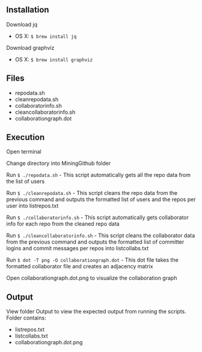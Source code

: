 ## Installation

Download jq
 * OS X: `$ brew install jq`

Download graphviz
 * OS X: `$ brew install graphviz`
 

## Files

 * repodata.sh
 * cleanrepodata.sh
 * collaboratorinfo.sh
 * cleancollaboratorinfo.sh
 * collaborationgraph.dot
 
 
## Execution

 Open terminal
 
 Change directory into MiningGithub folder
 
 Run `$ ./repodata.sh`
 	- This script automatically gets all the repo data from the list of users
 
 Run `$ ./cleanrepodata.sh`
	- This script cleans the repo data from the previous command and outputs the formatted list of users and the repos per user into listrepos.txt
 
 Run `$ ./collaboratorinfo.sh`
	- This script automatically gets collaborator info for each repo from the cleaned repo data
 
 Run `$ ./cleancollaboratorinfo.sh`
	- This script cleans the collaborator data from the previous command and outputs the formatted list of committer logins and commit messages per repos into listcollabs.txt
 
 Run `$ dot -T png -O collaborationgraph.dot`
	- This dot file takes the formatted collaborator file and creates an adjacency matrix
 
 Open collaborationgraph.dot.png to visualize the collaboration graph


## Output

View folder Output to view the expected output from running the scripts. Folder contains:
 * listrepos.txt
 * listcollabs.txt
 * collaborationgraph.dot.png
